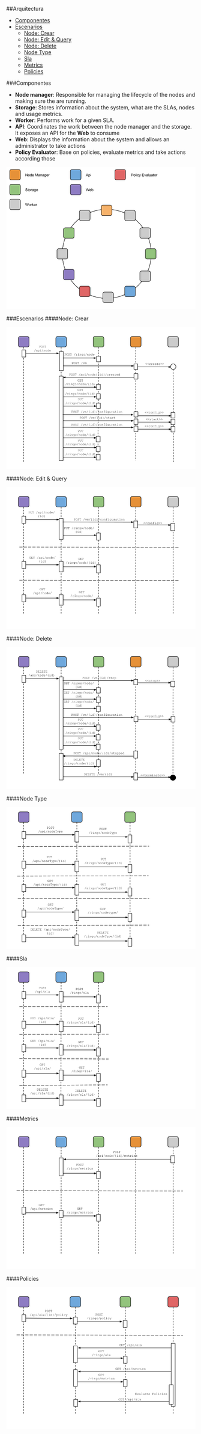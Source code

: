 ##Arquitectura
- [Componentes](#componentes)
- [Escenarios](#escenarios)
  - [Node: Crear](#node-crear)
  - [Node: Edit & Query](#node-edit--query)
  - [Node: Delete](#node-delete)
  - [Node Type](#node-type)
  - [Sla](#sla)
  - [Metrics](#metrics)
  - [Policies](#policies)
  
  
###Componentes

- **Node manager**: Responsible for managing the lifecycle of the nodes and making sure the are running.
- **Storage**: Stores information about the system, what are the SLAs, nodes and usage metrics.
- **Worker**: Performs work for a given SLA.
- **API**: Coordinates the work between the node manager and the storage. It exposes an API for the **Web** to consume
- **Web**: Displays the information about the system and allows an administrator to take actions
- **Policy Evaluator**: Base on policies, evaluate metrics and take actions according those

![Logic view](./images/Arquitectura.%20Vista%20Logica.png)

###Escenarios
####Node: Crear

![Logic view](./images/Arquitectura.%20Vista%20Dinamica.%20Manage%20Node.%20Create.png)

####Node: Edit & Query

![Logic view](./images/Arquitectura.%20Vista%20Dinamica.%20Manage%20Node.%20Edit%20&%20Query.png)

####Node: Delete

![Logic view](./images/Arquitectura.%20Vista%20Dinamica.%20Manage%20Node.%20Delete.png)

####Node Type

![Logic view](./images/Arquitectura.%20Vista%20Dinamica.%20Manage%20Node%20Type.png)

####Sla

![Logic view](./images/Arquitectura.%20Vista%20Dinamica.%20Manage%20Sla.png)

####Metrics

![Logic view](./images/Arquitectura.%20Vista%20Dinamica.%20Metrics.png)

####Policies

![Logic view](./images/Arquitectura.%20Vista%20Dinamica.%20Policies.png)
